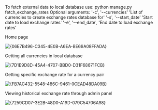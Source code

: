To fetch external data to local database use:
python manage.py fetch_exchange_rates
Optional arguments:
'-c', '--currencies'        'List of currencies to create exchange rates database for'
'-s', '--start_date'        'Start date to load exchange rates'
'-e', '--end_date',         'End date to load exchange rates'

Home page

![{06E7B496-C345-4E0B-A6EA-BE69A08FFADA}](https://github.com/user-attachments/assets/60d02558-905d-4679-8134-c9b25ab73997)

Getting all currencies in local database

![{7D1E9D8D-45A4-4707-BBD0-D31F68671FCB}](https://github.com/user-attachments/assets/bbdfcf38-5f94-4478-ab3f-2ff722b6f415)

Getting specific exchange rate for a currency pair

![{FB7AC432-5548-486C-9461-0CEAD48DA09B}](https://github.com/user-attachments/assets/e019ba8f-a0ff-40f8-8283-144e7f65be84)


Viewing historical exchange rate through admin panel

![{7259CD07-3E2B-48D0-A19D-079C54706A98}](https://github.com/user-attachments/assets/11469efb-444d-4e53-bded-7464db2594ef)
